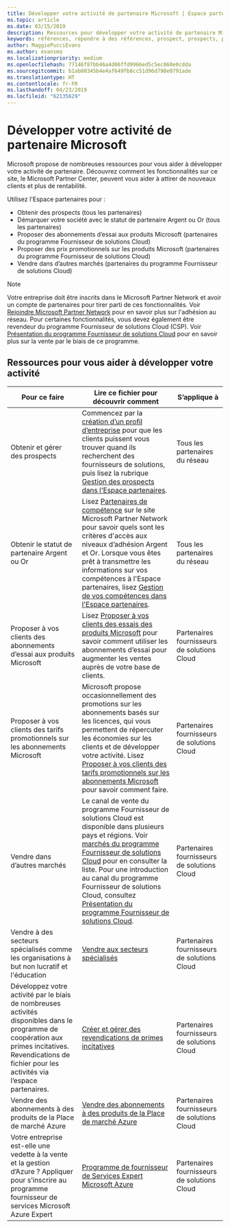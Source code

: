 ```yaml
---
title: Développer votre activité de partenaire Microsoft | Espace partenaires
ms.topic: article
ms.date: 03/15/2019
description: Ressources pour développer votre activité de partenaire Microsoft. Explique notamment comment obtenir des prospects (références) de Microsoft.
keywords: références, répondre à des références, prospect, prospects, profil commercial, profil d’entreprise, développer votre activité, opportunités commerciales, compétences, niveau d'adhésion argent, niveau d'adhésion or, offres d’essai, extension de marché, clouds nationaux
author: MaggiePucciEvans
ms.author: evansma
ms.localizationpriority: medium
ms.openlocfilehash: 77146f87bb46a4d86ffd9966ed5c5ec860e0cdda
ms.sourcegitcommit: b1ab80345b4e4af649fb8cc51d96d798e0791ade
ms.translationtype: HT
ms.contentlocale: fr-FR
ms.lasthandoff: 04/23/2019
ms.locfileid: "62135629"
---
```

# <a name="grow-your-microsoft-partner-business"></a>Développer votre activité de partenaire Microsoft 

Microsoft propose de nombreuses ressources pour vous aider à développer votre activité de partenaire. Découvrez comment les fonctionnalités sur ce site, le Microsoft Partner Center, peuvent vous aider à attirer de nouveaux clients et plus de rentabilité.

Utilisez l'Espace partenaires pour :

- Obtenir des prospects (tous les partenaires)
- Démarquer votre société avec le statut de partenaire Argent ou Or (tous les partenaires)
- Proposer des abonnements d’essai aux produits Microsoft (partenaires du programme Fournisseur de solutions Cloud)
- Proposer des prix promotionnels sur les produits Microsoft (partenaires du programme Fournisseur de solutions Cloud)
- Vendre dans d’autres marchés (partenaires du programme Fournisseur de solutions Cloud)

> [!NOTE]  
> Votre entreprise doit être inscrits dans le Microsoft Partner Network et avoir un compte de partenaires pour tirer parti de ces fonctionnalités. Voir [Rejoindre Microsoft Partner Network](mpn-overview.md) pour en savoir plus sur l'adhésion au réseau. Pour certaines fonctionnalités, vous devez également être revendeur du programme Fournisseur de solutions Cloud (CSP). Voir [Présentation du programme Fournisseur de solutions Cloud](csp-overview.md) pour en savoir plus sur la vente par le biais de ce programme.

## <a name="resources-to-help-your-business-grow"></a>Ressources pour vous aider à développer votre activité

|  **Pour ce faire**  |  **Lire ce fichier pour découvrir comment**  |  **S’applique à**  |
|--------------|-----------|--------------
| Obtenir et gérer des prospects | Commencez par la [création d’un profil d’entreprise](create-a-marketing-profile.md) pour que les clients puissent vous trouver quand ils recherchent des fournisseurs de solutions, puis lisez la rubrique [Gestion des prospects dans l'Espace partenaires](responding-to-referrals.md). | Tous les partenaires du réseau |
| Obtenir le statut de partenaire Argent ou Or | Lisez [Partenaires de compétence](https://partner.microsoft.com/membership/competencies) sur le site Microsoft Partner Network pour savoir quels sont les critères d'accès aux niveaux d’adhésion Argent et Or. Lorsque vous êtes prêt à transmettre les informations sur vos compétences à l'Espace partenaires, lisez [Gestion de vos compétences dans l'Espace partenaires](competencies.md). | Tous les partenaires du réseau |
| Proposer à vos clients des abonnements d’essai aux produits Microsoft | Lisez [Proposer à vos clients des essais des produits Microsoft](offer-your-customers-trials-of-microsoft-products.md) pour savoir comment utiliser les abonnements d’essai pour augmenter les ventes auprès de votre base de clients.| Partenaires fournisseurs de solutions Cloud |
| Proposer à vos clients des tarifs promotionnels sur les abonnements Microsoft | Microsoft propose occasionnellement des promotions sur les abonnements basés sur les licences, qui vous permettent de répercuter les économies sur les clients et de développer votre activité. Lisez [Proposer à vos clients des tarifs promotionnels sur les abonnements Microsoft](promotions.md) pour savoir comment faire. | Partenaires fournisseurs de solutions Cloud |
| Vendre dans d’autres marchés | Le canal de vente du programme Fournisseur de solutions Cloud est disponible dans plusieurs pays et régions. Voir [marchés du programme Fournisseur de solutions Cloud](agreements.md) pour en consulter la liste. Pour une introduction au canal du programme Fournisseur de solutions Cloud, consultez [Présentation du programme Fournisseur de solutions Cloud](csp-overview.md).  | Partenaires fournisseurs de solutions Cloud |
Vendre à des secteurs spécialisés comme les organisations à but non lucratif et l'éducation|[Vendre aux secteurs spécialisés](get-special-pricing-for-offers.md)|Partenaires fournisseurs de solutions Cloud|
|Développez votre activité par le biais de nombreuses activités disponibles dans le programme de coopération aux primes incitatives. Revendications de fichier pour les activités via l’espace partenaires.| [Créer et gérer des revendications de primes incitatives](create-incentives-claims.md)|Partenaires fournisseurs de solutions Cloud|
|Vendre des abonnements à des produits de la Place de marché Azure|[Vendre des abonnements à des produits de la Place de marché Azure](sell-marketplace-products.md)|Partenaires fournisseurs de solutions Cloud|
|Votre entreprise est-elle une vedette à la vente et la gestion d’Azure ? Appliquer pour s’inscrire au programme fournisseur de services Microsoft Azure Expert|[Programme de fournisseur de Services Expert Microsoft Azure](azure-expert-msp.md)|Partenaires fournisseurs de solutions Cloud|
